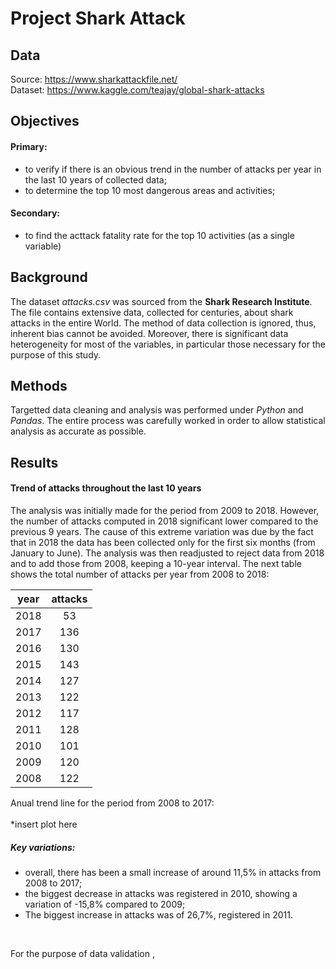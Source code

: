 # Project Shark Attack #

## Data ##
Source: https://www.sharkattackfile.net/ <br />
Dataset: https://www.kaggle.com/teajay/global-shark-attacks <br />

## Objectives
#### Primary: ####
* to verify if there is an obvious trend in the number of attacks per year in the last 10 years of collected data; <br />
* to determine the top 10 most dangerous areas and activities; <br />

#### Secondary: ####
* to find the acttack fatality rate for the top 10 activities (as a single variable) <br />

## Background ##
The dataset *attacks.csv* was sourced from the **Shark Research Institute**. The file contains extensive data, collected for centuries, about shark attacks in the entire World. The method of data collection is ignored, thus, inherent bias cannot be avoided. Moreover, there is significant data heterogeneity for most of the variables, in particular those necessary for the purpose of this study. 

## Methods ##
Targetted data cleaning and analysis was performed under *Python* and *Pandas*. The entire process was carefully worked in order to allow statistical analysis as accurate as possible.

## Results ##

#### Trend of attacks throughout the last 10 years ####
The analysis was initially made for the period from 2009 to 2018. However, the number of attacks computed in 2018 significant lower compared to the previous 9 years. The cause of this extreme variation was due by the fact that in 2018 the data has been collected only for the first six months (from January to June). The analysis was then readjusted to reject data from 2018 and to add those from 2008, keeping a 10-year interval. The next table shows the total number of attacks per year from 2008 to 2018: <br />

| year |	attacks |
| :-:  | :-----: |
|	2018 | 53      |
| 2017 |	136     |
| 2016 |	130     |
| 2015 | 143     |
|	2014 |	127     |
| 2013 |	122     |
| 2012 |	117     |
| 2011 |	128     |
| 2010 |	101     |
| 2009 |	120     |
| 2008 |	122     |

Anual trend line for the period from 2008 to 2017: <br />
 <br /> *insert plot here

##### Key variations: #####
* overall, there has been a small increase of around 11,5% in attacks from 2008 to 2017; <br />
* the biggest decrease in attacks was registered in 2010, showing a variation of -15,8% compared to 2009; <br />
* The biggest increase in attacks was of 26,7%, registered in 2011. <br />
 <br />
 
For the purpose of data validation , 
